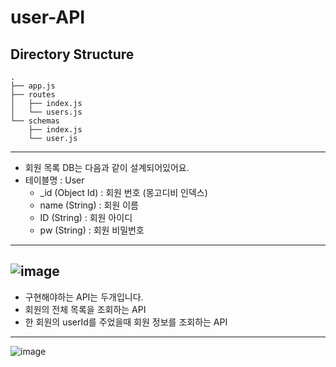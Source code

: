 # user-API

## Directory Structure
```
.
├── app.js
├── routes
│   ├── index.js
│   └── users.js
└── schemas
    ├── index.js
    └── user.js
```
---
- 회원 목록 DB는 다음과 같이 설계되어있어요.
- 테이블명 : User
    - _id (Object Id) : 회원 번호 (몽고디비 인덱스)
    - name (String) : 회원 이름
    - ID (String) : 회원 아이디
    - pw (String) : 회원 비밀번호
---
![image](https://user-images.githubusercontent.com/61128538/204947709-01c78b59-2cd7-43c3-99f4-09422b7b4456.png)
---
- 구현해야하는 API는 두개입니다.
- 회원의 전체 목록을 조회하는 API
- 한 회원의 userId를 주었을때 회원 정보를 조회하는 API
---
![image](https://user-images.githubusercontent.com/61128538/204947830-11ffbbf2-e284-4d6d-b29d-4ab38e73c476.png)


